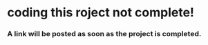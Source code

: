<h1>coding this roject not complete!</h1>
<h3>A link will be posted as soon as the project is completed.</h3>
